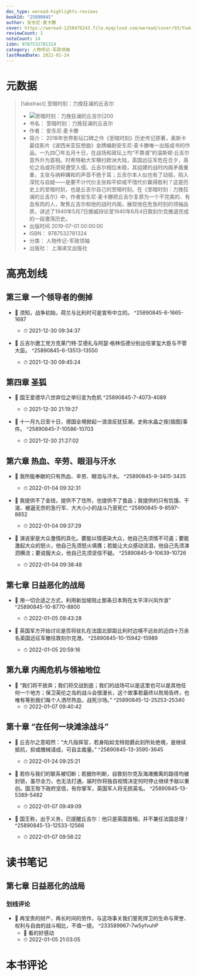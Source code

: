 ```yaml
---
doc_type: weread-highlights-reviews
bookId: "25890845"
author: 安东尼·麦卡滕
cover: https://weread-1258476243.file.myqcloud.com/weread/cover/93/YueWen_25890845/t7_YueWen_25890845.jpg
reviewCount: 1
noteCount: 14
isbn: 9787532781324
category: 人物传记-军政领袖
lastReadDate: 2022-01-24
---
```

# 元数据
> [!abstract] 至暗时刻：力挽狂澜的丘吉尔
> - ![ 至暗时刻：力挽狂澜的丘吉尔|200](https://weread-1258476243.file.myqcloud.com/weread/cover/93/YueWen_25890845/t7_YueWen_25890845.jpg)
> - 书名： 至暗时刻：力挽狂澜的丘吉尔
> - 作者： 安东尼·麦卡滕
> - 简介： 2018年世界影坛口碑之作《至暗时刻》历史传记原著，奥斯卡最佳影片《波西米亚狂想曲》金牌编剧安东尼·麦卡滕唯一出版成书的作品。一九四〇年五月十日，在战场和政坛上均“不靠谱”的温斯顿·丘吉尔意外升为首相。时希特勒大军横扫欧洲大陆，英国远征军危在旦夕，英伦之岛或将须臾遭受入侵。丘吉尔相位未稳，其组建的战时内阁矛盾重重，主张与纳粹媾和的声音不绝于耳；丘吉尔本人似也有了动摇，陷入深忧与自疑——是要不计代价主张和平抑或不惜代价赢得胜利？这是历史上的至暗时刻，也是丘吉尔自己的至暗时刻。在《至暗时刻：力挽狂澜的丘吉尔》中，作者安东尼·麦卡滕把丘吉尔复原为一个不完美的、有血有肉的人，聚焦丘吉尔和他的战时内阁，展现他在危急时刻的领袖品质，讲述了1940年5月7日挪威辩论至1940年6月4日敦刻尔克撤退完成的一段激荡历史。
> - 出版时间 2019-07-01 00:00:00
> - ISBN： 9787532781324
> - 分类： 人物传记-军政领袖
> - 出版社： 上海译文出版社

# 高亮划线

## 第三章 一个领导者的倒掉


- 📌 须知，战争初始，荷兰与比利时可是宣布中立的。 ^25890845-6-1665-1687
    - ⏱ 2021-12-30 09:34:37 

- 📌 丘吉尔邀工党方克莱门特·艾德礼与阿瑟·格林伍德分别出任掌玺大臣与不管大臣。 ^25890845-6-13513-13550
    - ⏱ 2021-12-30 09:45:24 
## 第四章 圣狐


- 📌 国王爱德华八世弃位之举衍变为危机 ^25890845-7-4073-4089
    - ⏱ 2021-12-30 21:19:27 

- 📌 十一月九日至十日，德国全境掀起一浪浪反犹狂潮，史称水晶之夜[插图]事件。 ^25890845-7-10586-10703
    - ⏱ 2021-12-30 21:27:02 
## 第六章 热血、辛劳、眼泪与汗水


- 📌 我所能奉献的只有热血、辛劳、眼泪与汗水。 ^25890845-9-3415-3435
    - ⏱ 2022-01-04 09:32:31 

- 📌 我提供不了金钱，提供不了住所，也提供不了食品；我提供的只有饥饿、干渴、被逼无奈的急行军、大大小小的战斗乃至死亡 ^25890845-9-8597-8652
    - ⏱ 2022-01-04 09:37:29 

- 📌 演说家是大众激情的具化。要能以情感染大众，他自己先须情不可遏；要能激起大众的怒火，他自己先须怒火填膺；若能让大众感动流泪，他自己先须涕泗横流；要说服大众，他自己先须坚信不疑。 ^25890845-9-10639-10726
    - ⏱ 2022-01-04 09:38:48 
## 第七章 日益恶化的战局


- 📌 用一切合适之方式，利用新加坡阻止那条日本狗在太平洋兴风作浪” ^25890845-10-8770-8800
    - ⏱ 2022-01-05 09:43:28 

- 📌 英国军方开始讨论是否将驻扎在法国北部距比利时边境不远处的近四十万余名英国远征军撤往敦刻尔克港。 ^25890845-10-15942-15989
    - ⏱ 2022-01-05 20:59:16 
 
## 第九章 内阁危机与领袖地位


- 📌 “我们将不放弃；我们将交战到底；我们的战场可以是这里也可以是其他任何一个地方；保卫英伦之岛的战斗会很漫长，这个故事若最终以败局告终，也唯有等到我们每个人洒尽热血，战死沙场。” ^25890845-12-25253-25340
    - ⏱ 2022-01-07 09:40:42 
## 第十章 “在任何一块滩涂战斗”


- 📌 丘吉尔之意昭然：“大凡指挥官，若身陷如戈特勋爵此刻所处绝境，是继续抵抗，抑或缴械请成，可自主裁量。” ^25890845-13-3595-3645
    - ⏱ 2022-01-24 09:25:21 

- 📌 若你与我们的联系被切断；若据你判断，自敦刻尔克及海滩撤离的路径均被封锁，虽尽全力，也无法打通，届时你将独自视情决定何时停止继续予敌以重创。国王陛下政府坚信，有你掌军，英国军人将无损英名。 ^25890845-13-5389-5482
    - ⏱ 2022-01-07 09:49:09 

- 📌 国王称，出于义务，已提醒丘吉尔：他只是英国首相，并不兼任法国总理！ ^25890845-13-12533-12566
    - ⏱ 2022-01-07 09:56:22 
# 读书笔记

## 第七章 日益恶化的战局

### 划线评论
- 📌 再宝贵的财产，再长时间的劳作，与这场事关我们誓死捍卫的生命与荣誉、权利与自由的战斗相比，不值一提。  ^233589967-7w5yfvuhP
    - 💭 看的好感动
    - ⏱ 2022-01-05 21:03:05
   
# 本书评论
